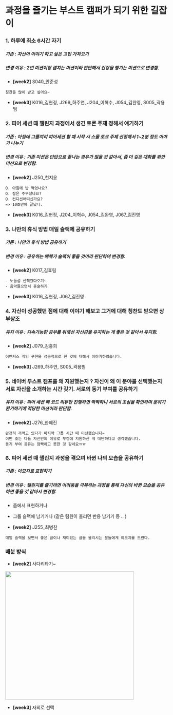 # 과정을 즐기는 부스트 캠퍼가 되기 위한 길잡이



### 1. 하루에 최소 6시간 자기
##### 기존 : 자신이 이야기 하고 싶은 고민 가져오기
##### 변경 이유 : 2번 미션이랑 겹치는 미션이라 판단해서 건강을 챙기는 미션으로 변경함.

- **[week2]** S040_안준성
```
칭찬을 많이 받고 싶어요~
```

- **[week3]** K016_김현정, J269_하주연, J204_이혁수, J054_김완영, S005_곽용범


### 2. 피어 세션 때 챌린지 과정에서 생긴 토론 주제 정해서 얘기하기
##### 기존 : 아침에 그룹끼리 피어세션 할 때 시작 시 스몰 토크 주제 선정해서 1~2분 정도 이야기 나누기
##### 변경 이유 : 기존 미션은 단답으로 끝나는 경우가 많을 것 같아서, 좀 더 깊은 대화를 위한 미션으로 변경함.

- **[week2]** J250_천지윤
```
Q. 아침에 밥 먹었나요?
Q. 잠은 주무셨나요?
Q. 컨디션어떠신가요?
=> 10초만에 끝났다.
```

- **[week3]** K016_김현정, J204_이혁수, J054_김완영, J067_김진영


### 3. 나만의 휴식 방법 매일 슬랙에 공유하기
##### 기존 : 나만의 휴식 방법 공유하기
##### 변경 이유 : 공유하는 매체가 슬랙이 좋을 것이라 판단하여 변경함.
- **[week2]** K017_김효림
```
- 노들섬 산책갔다오기~
- 음악들으면서 혼술하기
```

- **[week3]** K016_김현정, J067_김진영



### 4. 자신이 성공했던 점에 대해 이야기 해보고 그거에 대해 칭찬도 받으면 상부상조
##### 유지 이유 : 지속가능한 공부를 위해선 자신감을 유지하는 게 좋은 것 같아서 유지함.
- **[week2]** J079_김홍희
```
어벤저스 게임 구현을 성공적으로 한 것에 대해서 이야기하였습니다.
```

- **[week3]** J269_하주연, S005_곽용범




### 5. 네이버 부스트 캠프를 왜 지원했는지 ? 자신이 왜 이 분야를 선택했는지 서로 자신을 소개하는 시간 갖기. 서로의 동기 부여를 공유하기
##### 유지 이유 : 피어 세션 때 코드 리뷰만 진행하면 딱딱하니 서로의 초심을 확인하며 분위기 환기하기에 적당한 미션이라 판단함.

- **[week2]** J276_한혜진

```
완전히 까먹고 있다가 마지막 그룹 시간 때 미션했습니다~
이번 조는 다들 자신만의 이유로 부캠에 지원하신 게 대단하다고 생각했습니다.
동기 부여 공유는 깜빡하고 못한 것 같네요ㅠㅠ
```


### 6. 피어 세션 때 챌린지 과정을 겪으며 바뀐 나의 모습을 공유하기
##### 기존 : 이모지로 표현하기
##### 변경 이유 : 챌린지를 즐기려면 어려움을 극복하는 과정을 통해 자신의 바뀐 모습을 공유하면 좋을 것 같아서 변경함.

- 줌에서 표현하거나
- 그룹 슬랙에 남기거나 (같은 팀원이 올리면 반응 남기기 등 .. )

- **[week2]** J255_최병찬

```
매일 슬랙을 보면서 좋은 글이나 재미있는 글을 올리시는 분들에게 이모지를 드렸다.
```



### 배분 방식

- **[week2]** 사다리타기~

<img src="https://raw.githubusercontent.com/kxxhyorim/markdownImageUploader/image/images/image-20240719165415173.png" width="400" />


- **[week3]** 자의로 선택


